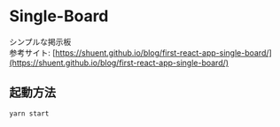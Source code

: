 # Single-Board

シンプルな掲示板  
参考サイト: [https://shuent.github.io/blog/first-react-app-single-board/](https://shuent.github.io/blog/first-react-app-single-board/)

## 起動方法

```
yarn start
```
